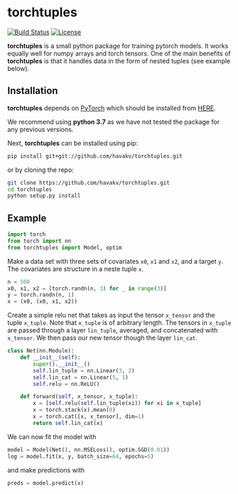 # torchtuples 
[![Build Status](https://travis-ci.org/havakv/torchtuples.svg?branch=master)](https://travis-ci.org/havakv/torchtuples)
[![License](https://img.shields.io/badge/License-BSD%202--Clause-orange.svg)](https://github.com/havakv/torchtuples/blob/master/LICENSE)

**torchtuples** is a small python package for training pytorch models.
It works equally well for numpy arrays and torch tensors.
One of the main benefits of **torchtuples** is that it handles data in the form of nested tuples (see example below).


## Installation

**torchtuples** depends on [PyTorch](https://pytorch.org/get-started/locally/) which should be installed from [HERE](https://pytorch.org/get-started/locally/).

We recommend using **python 3.7** as we have not tested the package for any previous versions.

Next, **torchtuples** can be installed using pip:
```bash
pip install git+git://github.com/havakv/torchtuples.git
```
or by cloning the repo:
```bash
git clone https://github.com/havakv/torchtuples.git
cd torchtuples
python setup.py install
```

## Example

```python
import torch
from torch import nn
from torchtuples import Model, optim
```
Make a data set with three sets of covariates `x0`, `x1` and `x2`, and a target `y`.
The covariates are structure in a neste tuple `x`.
```python
n = 500
x0, x1, x2 = [torch.randn(n, 3) for _ in range(3)]
y = torch.randn(n, 1)
x = (x0, (x0, x1, x2))
```
Create a simple relu net that takes as input the tensor `x_tensor` and the tuple `x_tuple`. Note that `x_tuple` is of arbitrary length. The tensors in `x_tuple` are passed through a layer `lin_tuple`, averaged, and concatenated with `x_tensor`.
We then pass our new tensor though the layer `lin_cat`.
```python
class Net(nn.Module):
    def __init__(self):
        super().__init__()
        self.lin_tuple = nn.Linear(3, 2)
        self.lin_cat = nn.Linear(5, 1)
        self.relu = nn.ReLU()

    def forward(self, x_tensor, x_tuple):
        x = [self.relu(self.lin_tuple(xi)) for xi in x_tuple]
        x = torch.stack(x).mean(0)
        x = torch.cat([x, x_tensor], dim=1)
        return self.lin_cat(x)
```

We can now fit the model with
```python
model = Model(Net(), nn.MSELoss(), optim.SGD(0.01))
log = model.fit(x, y, batch_size=64, epochs=5)
```
and make predictions with
```python
preds = model.predict(x)
```
